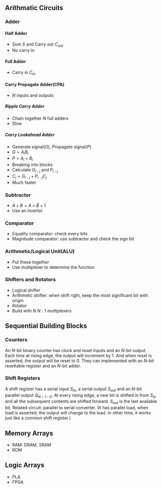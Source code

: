 ## Arithmatic Circuits
### Adder
#### Half Adder
- Sum $S$ and Carry out $C_{out}$
- No carry in
#### Full Adder
- Carry in $C_{in}$
#### Carry Propagate Adder(CPA)
- $N$ inputs and outputs
##### Ripple Carry Adder 
- Chain together $N$ full adders
- Slow
##### Carry Lookahead Adder
- Generate signal($G$), Propagate signal($P$)
- $G = A_i B_i$
- $P = A_i + B_i$
- Breaking into blocks
- Calculate $G_{i:j}$ and $P_{i:j}$
- $C_i = G_{i:j} + P_{i:j}C_{j}$
- Much faster
### Subtractor
- $A + B = A + \bar{B} + 1$
- Use an invertor
### Comparator
- Equality comparator: check every bits
- Magnitude comparator: use subtractor and check the sign bit
### Arithmetic/Logical Unit(ALU)
- Put these together
- Use multiplexer to determine the function
### Shifters and Rotators
- Logical shifter
- Arithmetic shifter: when shift right, keep the most significant bit with origin
- Rotator
- Build with $N$ $N:1$ multiplexers
## Sequential Building Blocks
### Counters
An $N$-bit binary counter has clock and reset inputs and an $N$-bit output. Each time at rising edge, the output will increment by 1. And when reset is asserted, the output will be reset to 0. They can implemented with an $N$-bit resettable register and an $N$-bit adder.
### Shift Registers
A shift register has a serial input $S_{in}$, a serial output $S_{out}$ and an $N$-bit parallel output $Q_{N-1:0}$. At every rising edge, a new bit is shifted in from $S_{in}$ and all the subsequent contents are shifted forward. $S_{out}$ is the last available bit.
Related circuit: parallel to serial converter. (It has parallel load, when load is asserted, the output will change to the load. In other time, it works just like a common shift register.)
## Memory Arrays
- RAM: DRAM, SRAM
- ROM
## Logic Arrays
- PLA
- FPGA
